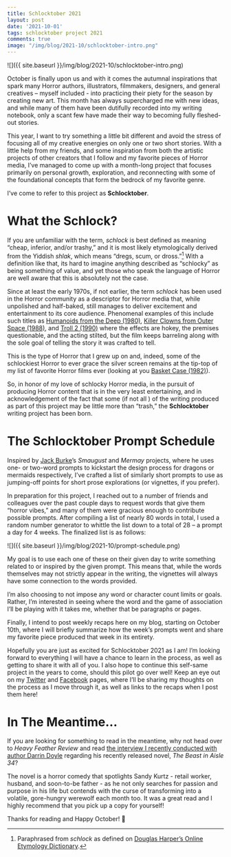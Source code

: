 ```yaml
---
title: Schlocktober 2021
layout: post
date: '2021-10-01'
tags: schlocktober project 2021
comments: true
image: "/img/blog/2021-10/schlocktober-intro.png"
---
```


![]({{ site.baseurl }}/img/blog/2021-10/schlocktober-intro.png)

October is finally upon us and with it comes the autumnal inspirations that spark many Horror authors, illustrators, filmmakers, designers, and general creatives – myself included - into practicing their piety for the season by creating new art. This month has always supercharged me with new ideas, and while many of them have been dutifully recorded into my writing notebook, only a scant few have made their way to becoming fully fleshed-out stories.

This year, I want to try something a little bit different and avoid the stress of focusing all of my creative energies on only one or two short stories. With a little help from my friends, and some inspiration from both the artistic projects of other creators that I follow and my favorite pieces of Horror media, I’ve managed to come up with a month-long project that focuses primarily on personal growth, exploration, and reconnecting with some of the foundational concepts that form the bedrock of my favorite genre.

I’ve come to refer to this project as <b>Schlocktober</b>.

# What the Schlock?

If you are unfamiliar with the term, <i>schlock</i> is best defined as meaning “cheap, inferior, and/or trashy,” and it is most likely etymologically derived from the Yiddish <i>shlak</i>, which means “dregs, scum, or dross.”[^1] With a definition like that, its hard to imagine anything described as “schlocky” as being something of value, and yet those who speak the language of Horror are well aware that this is absolutely not the case.

Since at least the early 1970s, if not earlier, the term <i>schlock</i> has been used in the Horror community as a descriptor for Horror media that, while unpolished and half-baked, still manages to deliver excitement and entertainment to its core audience. Phenomenal examples of this include such titles as [Humanoids from the Deep (1980)]( https://www.imdb.com/title/tt0080904/), [Killer Clowns from Outer Space (1988)]( https://www.imdb.com/title/tt0095444/), and [Troll 2 (1990)]( https://www.imdb.com/title/tt0105643/) where the effects are hokey, the premises questionable, and the acting stilted, but the film keeps barreling along with the sole goal of telling the story it was crafted to tell. 

This is the type of Horror that I grew up on and, indeed, some of the schlockiest Horror to ever grace the silver screen remains at the tip-top of my list of favorite Horror films ever (looking at you [Basket Case (1982)]( https://www.imdb.com/title/tt0083624/)).

So, in honor of my love of schlocky Horror media, in the pursuit of producing Horror content that is  in the very least entertaining, and in acknowledgement of the fact that some (if not all ) of the writing produced as part of this project may be little more than “trash,” the <b>Schlocktober</b> writing project has been born.

# The Schlocktober Prompt Schedule

Inspired by [Jack Burke]( https://www.instagram.com/magik_jack_art/?hl=en)’s <i>Smaugust</i> and <i>Mermay</i> projects, where he uses one- or two-word prompts to kickstart the design process for dragons or mermaids respectively, I’ve crafted a list of similarly short prompts to use as jumping-off points for short prose explorations (or vignettes, if you prefer).

In preparation for this project, I reached out to a number of friends and colleagues over the past couple days to request words that give them “horror vibes,” and many of them were gracious enough to contribute possible prompts. After compiling a list of nearly 80 words in total, I used a random number generator to whittle the list down to a total of 28 – a prompt a day for 4 weeks. The finalized list is as follows:

![]({{ site.baseurl }}/img/blog/2021-10/prompt-schedule.png)

My goal is to use each one of these on their given day to write something related to or inspired by the given prompt. This means that, while the words themselves may not strictly appear in the writing, the vignettes will always have some connection to the words provided.

I’m also choosing to not impose any word or character count limits or goals. Rather, I’m interested in seeing where the word and the game of association I’ll be playing with it takes me, whether that be paragraphs or pages.

Finally, I intend to post weekly recaps here on my blog, starting on October 10th, where I will briefly summarize how the week’s prompts went and share my favorite piece produced that week in its entirety.

Hopefully you are just as excited for Schlocktober 2021 as I am! I’m looking forward to everything I will have a chance to learn in the process, as well as getting to share it with all of you. I also hope to continue this self-same project in the years to come, should this pilot go over well! Keep an eye out on my [Twitter]( https://twitter.com/maxwell_irl) and [Facebook]( https://facebook.com/maxwell.irl) pages, where I’ll be sharing my thoughts on the process as I move through it, as well as links to the recaps when I post them here!

# In The Meantime…

If you are looking for something to read in the meantime, why not head over to <i>Heavy Feather Review</i> and read [the interview I recently conducted with author Darrin Doyle]( https://heavyfeatherreview.org/2021/10/01/aisle-34/) regarding his recently released novel, <i>The Beast in Aisle 34</i>?

The novel is a horror comedy that spotlights Sandy Kurtz - retail worker, husband, and soon-to-be father - as he not only searches for passion and purpose in his life but contends with the curse of transforming into a volatile, gore-hungry werewolf each month too. It was a great read and I highly recommend that you pick up a copy for yourself!

Thanks for reading and Happy October! 🎃

[^1]: Paraphrased from <i>schlock</i> as defined on [Douglas Harper’s Online Etymology Dictionary](https://www.etymonline.com/search?q=schlock).

